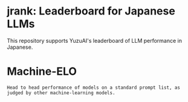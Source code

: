 # jrank: Leaderboard for Japanese LLMs 

This repository supports YuzuAI's leaderboard of LLM performance in Japanese.

# Machine-ELO

    Head to head performance of models on a standard prompt list, as judged by other machine-learning models.

<!-- # Benchmarks

    Model performance on general japanese reasoning benchmarks like JGLUE. Follow the HF ranking of https://huggingface.co/spaces/HuggingFaceH4/open_llm_leaderboard

# Machine-ELO

    Head to head performance of models on a standard prompt list, as judged by other machine-learning models (namely gpt models)

# ELO

    A service to serve chatbots and get users to rate them
    


 -->
